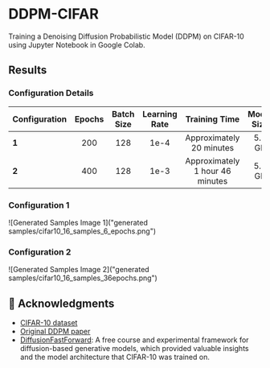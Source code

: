 # DDPM-CIFAR
Training a Denoising Diffusion Probabilistic Model (DDPM) on CIFAR-10 using Jupyter Notebook in Google Colab.

## Results 

### Configuration Details

| Configuration | Epochs | Batch Size | Learning Rate | Training Time           | Model Size |
|:--------------|:-------:|:-----------:|:--------------:|:------------------------:|:----------:|
| **1**        | 200     | 128         | 1e-4           | Approximately 20 minutes | 5.5 GB     |
| **2**        | 400     | 128         | 1e-3           | Approximately 1 hour 46 minutes | 5.5 GB     |

### Configuration 1

![Generated Samples Image 1]("generated samples/cifar10_16_samples_6_epochs.png")

### Configuration 2

![Generated Samples Image 2]("generated samples/cifar10_16_samples_36epochs.png")

## 🙏 Acknowledgments

- [CIFAR-10 dataset](https://www.cs.toronto.edu/~kriz/cifar.html)
- [Original DDPM paper](https://arxiv.org/abs/2006.11239)
- [DiffusionFastForward](https://github.com/mikonvergence/DiffusionFastForward): A free course and experimental framework for diffusion-based generative models, which provided valuable insights and the model architecture that CIFAR-10 was trained on.